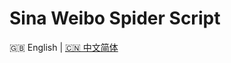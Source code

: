 # Sina Weibo Spider Script

<p align="left">🇬🇧 English  |  <a title="English" href="README.md">🇨🇳 中文简体</a></p>
